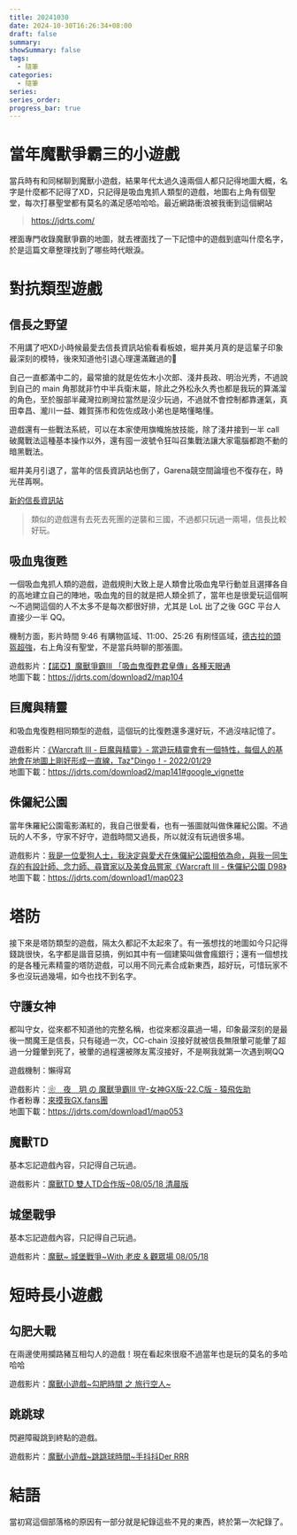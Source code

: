 ```yaml
---
title: 20241030
date: 2024-10-30T16:26:34+08:00
draft: false
summary: 
showSummary: false
tags:
  - 隨筆
categories:
  - 隨筆
series:
series_order: 
progress_bar: true
---
```


# 當年魔獸爭霸三的小遊戲

當兵時有和同梯聊到魔獸小遊戲，結果年代太過久遠兩個人都只記得地圖大概，名字是什麼都不記得了XD，只記得是吸血鬼抓人類型的遊戲，地圖右上角有個聖堂，每次打暴聖堂都有莫名的滿足感哈哈哈。最近網路衝浪被我衝到這個網站

> https://jdrts.com/

裡面專門收錄魔獸爭霸的地圖，就去裡面找了一下記憶中的遊戲到底叫什麼名字，於是這篇文章整理找到了哪些時代眼淚。

# 對抗類型遊戲

## 信長之野望

不用講了吧XD小時候最愛去信長資訊站偷看看板娘，堀井美月真的是這輩子印象最深刻的模特，後來知道他引退心理還滿難過的🤣

自己一直都滿中二的，最常搶的就是佐佐木小次郎、淺井長政、明治光秀，不過說到自己的 main 角那就非竹中半兵衛末屬，除此之外松永久秀也都是我玩的算滿溜的角色，至於服部半藏灣拉刷灣拉當然是沒少玩過，不過就不會控制都靠運氣，真田幸昌、瀧川一益、雜賀孫市和佐佐成政小弟也是略懂略懂。

遊戲還有一些戰法系統，可以在本家使用旗幟施放技能，除了淺井接到一半 call 破魔戰法這種基本操作以外，還有囤一波號令狂叫召集戰法讓大家電腦都跑不動的暗黑戰法。

堀井美月引退了，當年的信長資訊站也倒了，Garena競空間論壇也不復存在，時光荏苒啊。

[新的信長資訊站](https://damody.github.io/AmbitionOfNobunaga/data_from_web/16.3B2/war3nobu.wltw.org/index.html)

> 類似的遊戲還有去死去死團的逆襲和三國，不過都只玩過一兩場，信長比較好玩。

## 吸血鬼復甦

一個吸血鬼抓人類的遊戲，遊戲規則大致上是人類會比吸血鬼早行動並且選擇各自的高地建立自己的陣地，吸血鬼的目的就是把人類全抓了，當年也是很愛玩這個啊～不過開這個的人不太多不是每次都很好排，尤其是 LoL 出了之後 GGC 平台人直接少一半 QQ。

機制方面，影片時間 9:46 有購物區域、11:00、25:26 有刷怪區域，[德古拉的頭盔超強](https://home.gamer.com.tw/creationDetail.php?sn=878790)，右上角沒有聖堂，不是當兵時聊的那張圖。

遊戲影片：[【諾亞】魔獸爭霸III 「吸血鬼復甦君皇傳」各種天眼通](https://www.youtube.com/watch?v=r1o0ojUMo-4)  
地圖下載：https://jdrts.com/download2/map104

## 巨魔與精靈

和吸血鬼復甦相同類型的遊戲，這個玩的比復甦還多還好玩，不過沒啥記憶了。

遊戲影片：[《Warcraft III - 巨魔與精靈》- 當遊玩精靈會有一個特性，每個人的基地會在地圖上剛好形成一直線，Taz"Dingo！- 2022/01/29](https://www.youtube.com/watch?v=xljAm33BJq0)  
地圖下載：https://jdrts.com/download2/map141#google_vignette  

## 侏儸紀公園

當年侏羅紀公園電影滿紅的，我自己很愛看，也有一張圖就叫做侏羅紀公園。不過玩的人不多，守家不好守，遊戲時間又過長，所以就沒有玩過很多場。

遊戲影片：[我是一位愛狗人士，我決定與愛犬在侏儸紀公園相依為命，與我一同生存的有設計師、念力師、尋寶家以及美食品嘗家《Warcraft III - 侏儸紀公園 D98》](https://www.youtube.com/watch?v=dbgv7_XiY_g)  
地圖下載：https://jdrts.com/download1/map023

# 塔防

接下來是塔防類型的遊戲，隔太久都記不太起來了。有一張想找的地圖如今只記得錢跳很快，名字都是諧音惡搞，例如其中有一個建築叫做會瘋銀行；還有一個想找的是各種元素精靈的塔防遊戲，可以用不同元素合成新東西，超好玩，可惜玩家不多也沒玩過幾場，如今也找不到名字。

## 守護女神

都叫守女，從來都不知道他的完整名稱，也從來都沒贏過一場，印象最深刻的是最後一關魔王是信長，只有碰過一次，CC-chain 沒接好就被信長無限暈可能暈了超過一分鐘暈到死了，被暈的過程還被隊友罵沒接好，不是啊我就第一次遇到啊QQ

遊戲機制：懶得寫

遊戲影片：[❀　夜　玥 の 魔獸爭霸III 守-女神GX版-22.C版 - 猿飛佐助](https://www.youtube.com/watch?app=desktop&v=ZUfH9G91EEw)  
作者粉專：[來摸我GX.fans團](https://www.facebook.com/DefendsGX.fans)  
地圖下載：https://jdrts.com/download1/map053  

## 魔獸TD

基本忘記遊戲內容，只記得自己玩過。

遊戲影片：[魔獸TD 雙人TD合作版~08/05/18 清晨版](https://www.youtube.com/watch?v=F08u7SZ0j7c)

## 城堡戰爭

基本忘記遊戲內容，只記得自己玩過。

遊戲影片：[魔獸~ 城堡戰爭~With 老皮 & 觀眾場 08/05/18](https://www.youtube.com/watch?v=FS3gqQnmBs0&list=PLVh04p4xhOtVNqB6uFpX5gaducC_ELqnq&index=13)

# 短時長小遊戲

## 勾肥大戰

在兩邊使用攔路豬互相勾人的遊戲！現在看起來很廢不過當年也是玩的莫名的多哈哈哈

遊戲影片：[魔獸小遊戲~勾肥時間 之 旅行空人~](https://www.youtube.com/watch?v=JqfJotKabq0&list=PLVh04p4xhOtVNqB6uFpX5gaducC_ELqnq&index=5)

## 跳跳球

閃避障礙跳到終點的遊戲。

遊戲影片：[魔獸小遊戲~跳跳球時間~手抖抖Der RRR](https://www.youtube.com/watch?v=uAOtEHu5DWI&list=PLVh04p4xhOtVNqB6uFpX5gaducC_ELqnq&index=7)

# 結語

當初寫這個部落格的原因有一部分就是紀錄這些不見的東西，終於第一次紀錄了。
